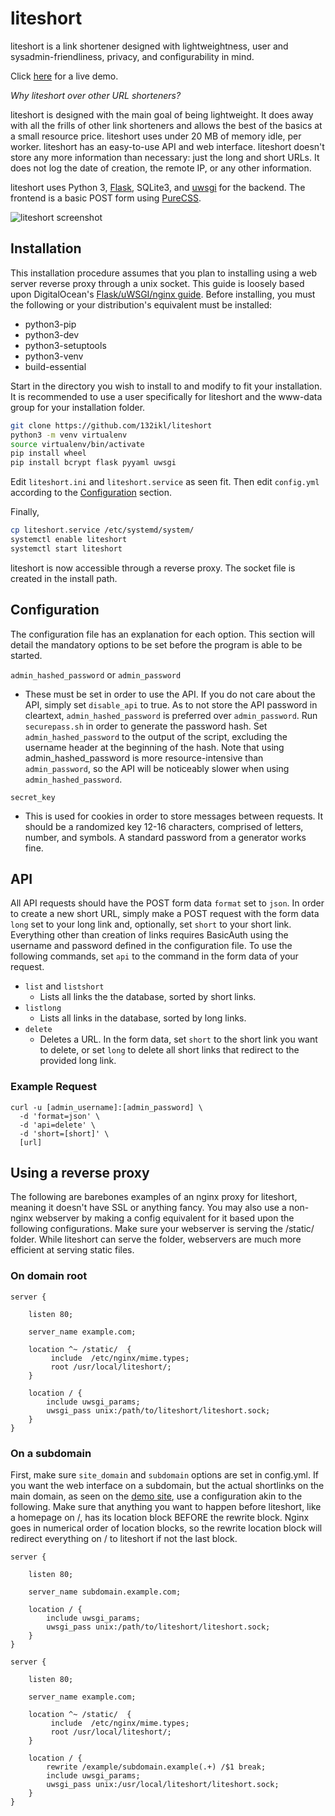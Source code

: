 # liteshort
liteshort is a link shortener designed with lightweightness, user and sysadmin-friendliness, privacy, and configurability in mind.

Click [here](https://ls.ikl.sh) for a live demo.

*Why liteshort over other URL shorteners?*

liteshort is designed with the main goal of being lightweight. It does away with all the frills of other link shorteners and allows the best of the basics at a small resource price. liteshort uses under 20 MB of memory idle, per worker. liteshort has an easy-to-use API and web interface. liteshort doesn't store any more information than necessary: just the long and short URLs. It does not log the date of creation, the remote IP, or any other information.

liteshort uses Python 3, [Flask](http://flask.pocoo.org/), SQLite3, and [uwsgi](https://uwsgi-docs.readthedocs.io/en/latest/) for the backend. 
The frontend is a basic POST form using [PureCSS](https://purecss.io).

![liteshort screenshot](https://fs.ikl.sh/selif/4cgndb6e.png)

## Installation
This installation procedure assumes that you plan to installing using a web server reverse proxy through a unix socket. This guide is loosely based upon DigitalOcean's [Flask/uWSGI/nginx guide](https://www.digitalocean.com/community/tutorials/how-to-serve-flask-applications-with-uswgi-and-nginx-on-ubuntu-18-04).
Before installing, you must the following or your distribution's equivalent must be installed:
* python3-pip 
* python3-dev 
* python3-setuptools
* python3-venv
* build-essential

Start in the directory you wish to install to and modify to fit your installation. It is recommended to use a user specifically for liteshort and the www-data group for your installation folder.

```sh
git clone https://github.com/132ikl/liteshort
python3 -m venv virtualenv
source virtualenv/bin/activate
pip install wheel
pip install bcrypt flask pyyaml uwsgi
```

Edit `liteshort.ini` and `liteshort.service` as seen fit. Then edit `config.yml` according to the [Configuration](#configuration) section.

Finally,
```sh
cp liteshort.service /etc/systemd/system/
systemctl enable liteshort
systemctl start liteshort
```

liteshort is now accessible through a reverse proxy. The socket file is created in the install path.

## Configuration
The configuration file has an explanation for each option. This section will detail the mandatory options to be set before the program is able to be started.

`admin_hashed_password` or `admin_password`
* These must be set in order to use the API. If you do not care about the API, simply set `disable_api` to true.
As to not store the API password in cleartext, `admin_hashed_password` is preferred over `admin_password`. Run `securepass.sh` in order to generate the password hash. Set `admin_hashed_password` to the output of the script, excluding the username header at the beginning of the hash.
Note that using admin_hashed_password is more resource-intensive than `admin_password`, so the API will be noticeably slower when using `admin_hashed_password`.

`secret_key`
* This is used for cookies in order to store messages between requests. It should be a randomized key 12-16 characters, comprised of letters, number, and symbols. A standard password from a generator works fine.


## API
All API requests should have the POST form data `format` set to `json`.
In order to create a new short URL, simply make a POST request with the form data `long` set to your long link and, optionally, set `short` to your short link.
Everything other than creation of links requires BasicAuth using the username and password defined in the configuration file. To use the following commands, set `api` to the command in the form data of your request.
* `list` and `listshort`
    * Lists all links the the database, sorted by short links.
* `listlong`
    * Lists all links in the database, sorted by long links.
* `delete`
    * Deletes a URL. In the form data, set `short` to the short link you want to delete, or set `long` to delete all short links that redirect to the provided long link.

### Example Request
```
curl -u [admin_username]:[admin_password] \
  -d 'format=json' \
  -d 'api=delete' \
  -d 'short=[short]' \
  [url]
```
    
## Using a reverse proxy
The following are barebones examples of an nginx proxy for liteshort, meaning it doesn't have SSL or anything fancy. You may also use a non-nginx webserver by making a config equivalent for it based upon the following configurations. Make sure your webserver is serving the /static/ folder. While liteshort can serve the folder, webservers are much more efficient at serving static files.

### On domain root


```
server {

    listen 80;

    server_name example.com;
    
    location ^~ /static/  {
         include  /etc/nginx/mime.types;
         root /usr/local/liteshort/;
    }

    location / {
        include uwsgi_params;
        uwsgi_pass unix:/path/to/liteshort/liteshort.sock;
    }
}
```

### On a subdomain
First, make sure `site_domain` and `subdomain` options are set in config.yml. If you want the web interface on a subdomain, but the actual shortlinks on the main domain, as seen on the [demo site](https://ls.ikl.sh), use a configuration akin to the following. Make sure that anything you want to happen before liteshort, like a homepage on /, has its location block BEFORE the rewrite block. Nginx goes in numerical order of location blocks, so the rewrite location block will redirect everything on / to liteshort if not the last block.

```
server {

    listen 80;

    server_name subdomain.example.com;

    location / {
        include uwsgi_params;
        uwsgi_pass unix:/path/to/liteshort/liteshort.sock;
    }
}

server {

    listen 80;
 
    server_name example.com;
    
    location ^~ /static/  {
         include  /etc/nginx/mime.types;
         root /usr/local/liteshort/;
    }
    
    location / {
        rewrite /example/subdomain.example(.+) /$1 break;
        include uwsgi_params;
        uwsgi_pass unix:/usr/local/liteshort/liteshort.sock;
    }
}
```
